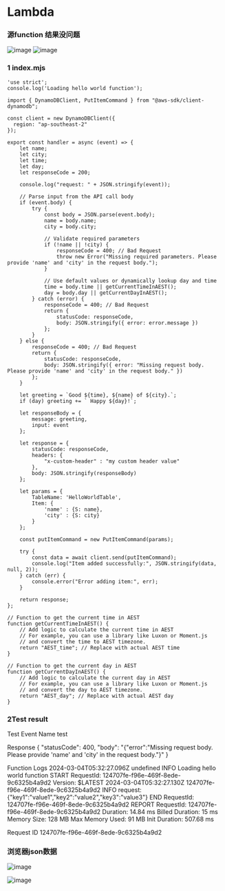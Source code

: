 # Lambda

### 源function 结果没问题
![image](https://github.com/Jssice/Lambda/assets/33156021/afdfeaa5-7ec3-4507-b6d0-4d4eb9ef1b33)
![image](https://github.com/Jssice/Lambda/assets/33156021/fbbe17eb-f39b-4a50-aeba-ca30329f64a8)


### 1 index.mjs 
```
'use strict';
console.log('Loading hello world function');

import { DynamoDBClient, PutItemCommand } from "@aws-sdk/client-dynamodb";

const client = new DynamoDBClient({
  region: "ap-southeast-2"
});

export const handler = async (event) => {
    let name;
    let city;
    let time;
    let day;
    let responseCode = 200;
    
    console.log("request: " + JSON.stringify(event));

    // Parse input from the API call body
    if (event.body) {
        try {
            const body = JSON.parse(event.body);
            name = body.name;
            city = body.city;

            // Validate required parameters
            if (!name || !city) {
                responseCode = 400; // Bad Request
                throw new Error("Missing required parameters. Please provide 'name' and 'city' in the request body.");
            }

            // Use default values or dynamically lookup day and time
            time = body.time || getCurrentTimeInAEST();
            day = body.day || getCurrentDayInAEST();
        } catch (error) {
            responseCode = 400; // Bad Request
            return {
                statusCode: responseCode,
                body: JSON.stringify({ error: error.message })
            };
        }
    } else {
        responseCode = 400; // Bad Request
        return {
            statusCode: responseCode,
            body: JSON.stringify({ error: "Missing request body. Please provide 'name' and 'city' in the request body." })
        };
    }

    let greeting = `Good ${time}, ${name} of ${city}.`;
    if (day) greeting += ` Happy ${day}!`;

    let responseBody = {
        message: greeting,
        input: event
    };

    let response = {
        statusCode: responseCode,
        headers: {
            "x-custom-header" : "my custom header value"
        },
        body: JSON.stringify(responseBody)
    };
    
    let params = {
        TableName: 'HelloWorldTable',
        Item: {
            'name' : {S: name},
            'city' : {S: city}
        }
    };

    const putItemCommand = new PutItemCommand(params); 

    try {
        const data = await client.send(putItemCommand);
        console.log("Item added successfully:", JSON.stringify(data, null, 2));
    } catch (err) {
        console.error("Error adding item:", err);
    }

    return response;
};

// Function to get the current time in AEST
function getCurrentTimeInAEST() {
    // Add logic to calculate the current time in AEST
    // For example, you can use a library like Luxon or Moment.js
    // and convert the time to AEST timezone.
    return "AEST_time"; // Replace with actual AEST time
}

// Function to get the current day in AEST
function getCurrentDayInAEST() {
    // Add logic to calculate the current day in AEST
    // For example, you can use a library like Luxon or Moment.js
    // and convert the day to AEST timezone.
    return "AEST_day"; // Replace with actual AEST day
}

```





### 2Test result

Test Event Name
test

Response
{
  "statusCode": 400,
  "body": "{\"error\":\"Missing request body. Please provide 'name' and 'city' in the request body.\"}"
}

Function Logs
2024-03-04T05:32:27.096Z	undefined	INFO	Loading hello world function
START RequestId: 124707fe-f96e-469f-8ede-9c6325b4a9d2 Version: $LATEST
2024-03-04T05:32:27.130Z	124707fe-f96e-469f-8ede-9c6325b4a9d2	INFO	request: {"key1":"value1","key2":"value2","key3":"value3"}
END RequestId: 124707fe-f96e-469f-8ede-9c6325b4a9d2
REPORT RequestId: 124707fe-f96e-469f-8ede-9c6325b4a9d2	Duration: 14.84 ms	Billed Duration: 15 ms	Memory Size: 128 MB	Max Memory Used: 91 MB	Init Duration: 507.68 ms

Request ID
124707fe-f96e-469f-8ede-9c6325b4a9d2

### 浏览器json数据
![image](https://github.com/Jssice/Lambda/assets/33156021/b567e1e1-e829-4ebd-8a54-5da31bbae6b1)


![image](https://github.com/Jssice/Lambda/assets/33156021/2050ed66-15c0-4acc-8af3-ce8ad8e7273e)


